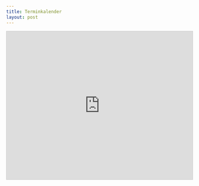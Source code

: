 ```yaml
---
title: Terminkalender
layout: post
---
```


<iframe src="https://teamup.com/ksesmzhd78yhg1hdif?view=l&showHeader=0&showLogo=0&showSearch=0&showProfileAndInfo=0&showSidepanel=0&disableSidepanel=1&showTitle=0&showViewSelector=0&showMenu=0&showAgendaHeader=0&showAgendaDetails=0&showYearViewHeader=0&listGroupBy=month" style="width: 100%; height: 400px; border: 1px solid #cccccc" loading="lazy" frameborder="0"></iframe>
